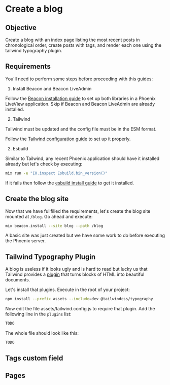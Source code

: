 # Create a blog

## Objective

Create a blog with an index page listing the most recent posts in chronological order, create posts with tags, and render each one using the tailwind typography plugin.

## Requirements

You'll need to perform some steps before proceeding with this guides:

1. Install Beacon and Beacon LiveAdmin

Follow the [Beacon installation guide](https://github.com/BeaconCMS/beacon/blob/main/guides/installation.md) to set up both libraries in a Phoenix LiveView application.
Skip if Beacon and Beacon LiveAdmin are already installed.

2. Tailwind

Tailwind must be updated and the config file must be in the ESM format.

Follow the [Tailwind configuration guide](https://github.com/BeaconCMS/beacon/blob/main/guides/tailwind-configuration.md) to set up it properly.

2. Esbuild

Similar to Tailwind, any recent Phoenix application should have it installed already but let's check by executing:

```sh
mix run -e "IO.inspect Esbuild.bin_version()"
```

If it fails then follow the [esbuild install guide](https://github.com/phoenixframework/esbuild?tab=readme-ov-file#installation) to get it installed.

## Create the blog site

Now that we have fullfilled the requirements, let's create the blog site mounted at `/blog`. Go ahead and execute:

```sh
mix beacon.install --site blog --path /blog
```

A basic site was just created but we have some work to do before executing the Phoenix server.

## Tailwind Typography Plugin

A blog is useless if it looks ugly and is hard to read but lucky us that Tailwind provides a [plugin](https://tailwindcss.com/blog/tailwindcss-typography) that turns blocks of HTML into beautiful documents.

Let's install that plugins. Execute in the root of your project:

```sh
npm install --prefix assets --include=dev @tailwindcss/typography
```

Now edit the file assets/tailwind.config.js to require that plugin. Add the following line in the `plugins` list:

```js
TODO
```

The whole file should look like this:

```js
TODO
```

## Tags custom field

## Pages